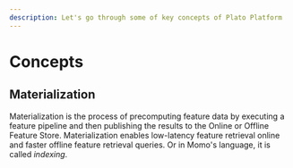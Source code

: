 ```yaml
---
description: Let's go through some of key concepts of Plato Platform
---
```


# Concepts


## Materialization

Materialization is the process of precomputing feature data by executing a feature pipeline and then publishing the results to the Online or Offline Feature Store. Materialization enables low-latency feature retrieval online and faster offline feature retrieval queries.
Or in Momo's language, it is called *indexing*.
